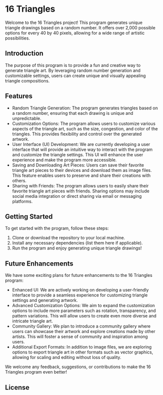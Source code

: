 # 16 Triangles

Welcome to the 16 Triangles project! This program generates unique triangle drawings based on a random number. It offers over 2,000 possible options for every 40 by 40 pixels, allowing for a wide range of artistic possibilities.

## Introduction

The purpose of this program is to provide a fun and creative way to generate triangle art. By leveraging random number generation and customizable settings, users can create unique and visually appealing triangle compositions.

## Features

- Random Triangle Generation: The program generates triangles based on a random number, ensuring that each drawing is unique and unpredictable.
- Customization Options: The program allows users to customize various aspects of the triangle art, such as the size, congestion, and color of the triangles. This provides flexibility and control over the generated artwork.
- User Interface (UI) Development: We are currently developing a user interface that will provide an intuitive way to interact with the program and customize the triangle settings. This UI will enhance the user experience and make the program more accessible.
- Saving and Downloading Art Pieces: Users can save their favorite triangle art pieces to their devices and download them as image files. This feature enables users to preserve and share their creations with others.
- Sharing with Friends: The program allows users to easily share their favorite triangle art pieces with friends. Sharing options may include social media integration or direct sharing via email or messaging platforms.

## Getting Started

To get started with the program, follow these steps:

1. Clone or download the repository to your local machine.
2. Install any necessary dependencies (list them here if applicable).
3. Run the program and enjoy generating unique triangle drawings!

## Future Enhancements

We have some exciting plans for future enhancements to the 16 Triangles program:

- Enhanced UI: We are actively working on developing a user-friendly interface to provide a seamless experience for customizing triangle settings and generating artwork.
- Advanced Customization Options: We aim to expand the customization options to include more parameters such as rotation, transparency, and pattern variations. This will allow users to create even more diverse and intricate triangle art.
- Community Gallery: We plan to introduce a community gallery where users can showcase their artwork and explore creations made by other artists. This will foster a sense of community and inspiration among users.
- Additional Export Formats: In addition to image files, we are exploring options to export triangle art in other formats such as vector graphics, allowing for scaling and editing without loss of quality.

We welcome any feedback, suggestions, or contributions to make the 16 Triangles program even better!

## License
